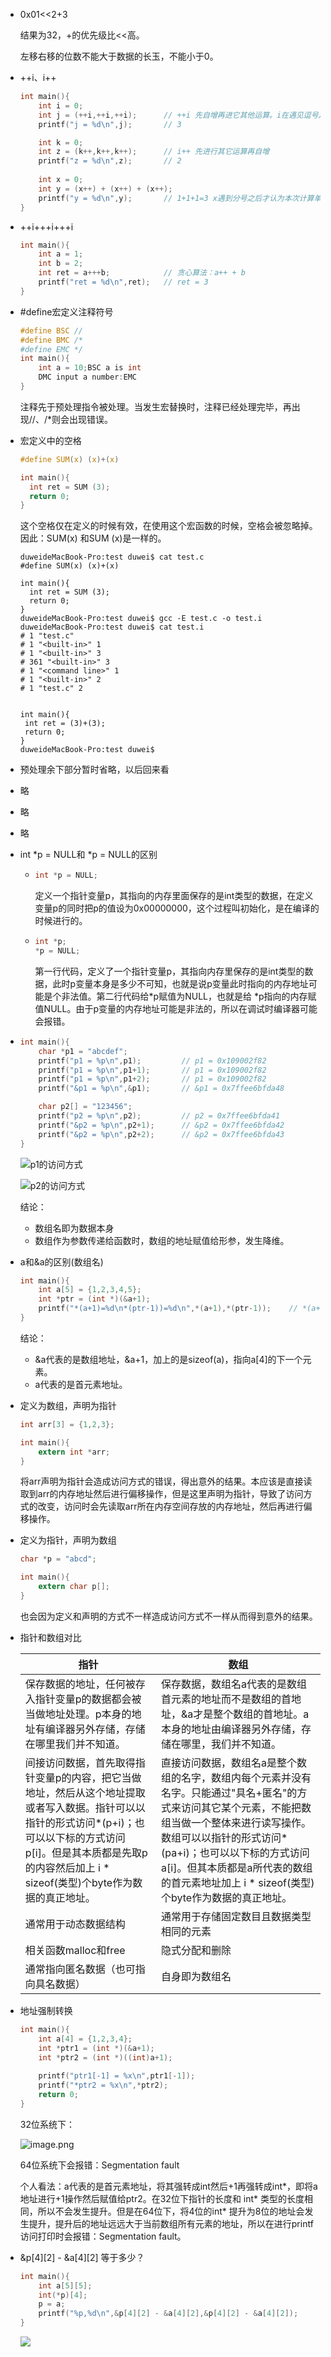 - 0x01<<2+3

  结果为32，+的优先级比<<高。

  左移右移的位数不能大于数据的长玉，不能小于0。

- ++i、i++

  ```c
  int main(){
      int i = 0;
      int j = (++i,++i,++i);      // ++i 先自增再进它其他运算。i在遇见逗号之后认为本计算单位已经结束，然后进行自增。
      printf("j = %d\n",j);       // 3
  
      int k = 0;
      int z = (k++,k++,k++);      // i++ 先进行其它运算再自增
      printf("z = %d\n",z);       // 2
    
      int x = 0;
      int y = (x++) + (x++) + (x++);
      printf("y = %d\n",y);       // 1+1+1=3 x遇到分号之后才认为本次计算单位已结束，x这时候才会进行自加
  }
  ```

- ++i+++i+++i

  ```c
  int main(){
      int a = 1;
      int b = 2;
      int ret = a+++b;            // 贪心算法：a++ + b
      printf("ret = %d\n",ret);   // ret = 3
  }
  ```

- #define宏定义注释符号

  ```c
  #define BSC //
  #define BMC /*
  #define EMC */
  int main(){
      int a = 10;BSC a is int
      DMC input a number:EMC
  }
  ```

  注释先于预处理指令被处理。当发生宏替换时，注释已经处理完毕，再出现//、/*则会出现错误。

- 宏定义中的空格

  ```c
  #define SUM(x) (x)+(x)
  
  int main(){
  	int ret = SUM (3);
  	return 0;
  }
  ```

  这个空格仅在定义的时候有效，在使用这个宏函数的时候，空格会被忽略掉。因此：SUM(x) 和SUM (x)是一样的。

  ```shell
  duweideMacBook-Pro:test duwei$ cat test.c
  #define SUM(x) (x)+(x)
  
  int main(){
  	int ret = SUM (3);
  	return 0;
  }
  duweideMacBook-Pro:test duwei$ gcc -E test.c -o test.i
  duweideMacBook-Pro:test duwei$ cat test.i
  # 1 "test.c"
  # 1 "<built-in>" 1
  # 1 "<built-in>" 3
  # 361 "<built-in>" 3
  # 1 "<command line>" 1
  # 1 "<built-in>" 2
  # 1 "test.c" 2
  
  
  int main(){
   int ret = (3)+(3);
   return 0;
  }
  duweideMacBook-Pro:test duwei$
  ```

- 预处理余下部分暂时省略，以后回来看

- 略

- 略

- 略

- int *p = NULL和 *p = NULL的区别

  - ```c
    int *p = NULL;
    ```

    定义一个指针变量p，其指向的内存里面保存的是int类型的数据，在定义变量p的同时把p的值设为0x00000000，这个过程叫初始化，是在编译的时候进行的。

  - ```c
    int *p;
    *p = NULL;
    ```

    第一行代码，定义了一个指针变量p，其指向内存里保存的是int类型的数据，此时p变量本身是多少不可知，也就是说p变量此时指向的内存地址可能是个非法值。第二行代码给*p赋值为NULL，也就是给 *p指向的内存赋值NULL。由于p变量的内存地址可能是非法的，所以在调试时编译器可能会报错。

- ```c
  int main(){
      char *p1 = "abcdef";
      printf("p1 = %p\n",p1);         // p1 = 0x109002f82
      printf("p1 = %p\n",p1+1);       // p1 = 0x109002f82
      printf("p1 = %p\n",p1+2);       // p1 = 0x109002f82
      printf("&p1 = %p\n",&p1);       // &p1 = 0x7ffee6bfda48
  
      char p2[] = "123456";
      printf("p2 = %p\n",p2);         // p2 = 0x7ffee6bfda41
      printf("&p2 = %p\n",p2+1);      // &p2 = 0x7ffee6bfda42
      printf("&p2 = %p\n",p2+2);      // &p2 = 0x7ffee6bfda43
  }
  ```

  ![p1的访问方式](https://upload-images.jianshu.io/upload_images/15150075-95496cd76b42207b.png?imageMogr2/auto-orient/strip|imageView2/2/w/1200/format/webp)

  ![p2的访问方式](https://upload-images.jianshu.io/upload_images/15150075-586f59dc81a1ece9.png?imageMogr2/auto-orient/strip|imageView2/2/w/1200/format/webp)

  结论：

  - 数组名即为数据本身
  - 数组作为参数传递给函数时，数组的地址赋值给形参，发生降维。

- a和&a的区别(数组名)

  ```c
  int main(){
      int a[5] = {1,2,3,4,5};
      int *ptr = (int *)(&a+1);
      printf("*(a+1)=%d\n*(ptr-1))=%d\n",*(a+1),*(ptr-1));    // *(a+1)=2，*(ptr-1))=5
  }
  ```

  结论：

  - &a代表的是数组地址，&a+1，加上的是sizeof(a)，指向a[4]的下一个元素。
  - a代表的是首元素地址。
  
- 定义为数组，声明为指针

  ```c
  int arr[3] = {1,2,3};
  
  int main(){
      extern int *arr;
  }
  ```

  将arr声明为指针会造成访问方式的错误，得出意外的结果。本应该是直接读取到arr的内存地址然后进行偏移操作，但是这里声明为指针，导致了访问方式的改变，访问时会先读取arr所在内存空间存放的内存地址，然后再进行偏移操作。

- 定义为指针，声明为数组

  ```c
  char *p = "abcd";
  
  int main(){
      extern char p[];
  }
  ```

  也会因为定义和声明的方式不一样造成访问方式不一样从而得到意外的结果。

- 指针和数组对比

  | 指针                                                         | 数组                                                         |
  | ------------------------------------------------------------ | ------------------------------------------------------------ |
  | 保存数据的地址，任何被存入指针变量p的数据都会被当做地址处理。p本身的地址有编译器另外存储，存储在哪里我们并不知道。 | 保存数据，数组名a代表的是数组首元素的地址而不是数组的首地址，&a才是整个数组的首地址。a本身的地址由编译器另外存储，存储在哪里，我们并不知道。 |
  | 间接访问数据，首先取得指针变量p的内容，把它当做地址，然后从这个地址提取或者写入数据。指针可以以指针的形式访问*(p+i)；也可以以下标的方式访问p[i]。但是其本质都是先取p的内容然后加上 i * sizeof(类型)个byte作为数据的真正地址。 | 直接访问数据，数组名a是整个数组的名字，数组内每个元素并没有名字。只能通过"具名+匿名"的方式来访问其它某个元素，不能把数组当做一个整体来进行读写操作。数组可以以指针的形式访问*(pa+i)；也可以以下标的方式访问a[i]。但其本质都是a所代表的数组的首元素地址加上 i * sizeof(类型)个byte作为数据的真正地址。 |
  | 通常用于动态数据结构                                         | 通常用于存储固定数目且数据类型相同的元素                     |
  | 相关函数malloc和free                                         | 隐式分配和删除                                               |
  | 通常指向匿名数据（也可指向具名数据）                         | 自身即为数组名                                               |

- 地址强制转换

  ```c
  int main(){
      int a[4] = {1,2,3,4};
      int *ptr1 = (int *)(&a+1);
      int *ptr2 = (int *)((int)a+1);
      
      printf("ptr1[-1] = %x\n",ptr1[-1]);
      printf("*ptr2 = %x\n",*ptr2);
      return 0;
  }
  ```

  32位系统下：

  ![image.png](https://upload-images.jianshu.io/upload_images/15150075-c638b8896fc9d3be.png?imageMogr2/auto-orient/strip%7CimageView2/2/w/1240)

  64位系统下会报错：Segmentation fault

  个人看法：a代表的是首元素地址，将其强转成int然后+1再强转成int*，即将a地址进行+1操作然后赋值给ptr2。在32位下指针的长度和 int\* 类型的长度相同，所以不会发生提升。但是在64位下，将4位的int\* 提升为8位的地址会发生提升，提升后的地址远远大于当前数组所有元素的地址，所以在进行printf访问打印时会报错：Segmentation fault。

- &p\[4\][2] - &a\[4\][2] 等于多少？

  ```c
  int main(){
      int a[5][5];
      int(*p)[4];
      p = a;
      printf("%p,%d\n",&p[4][2] - &a[4][2],&p[4][2] - &a[4][2]);
  }
  ```

  ![](https://upload-images.jianshu.io/upload_images/15150075-59a8fe82de0a6d11.png?imageMogr2/auto-orient/strip%7CimageView2/2/w/1240)
